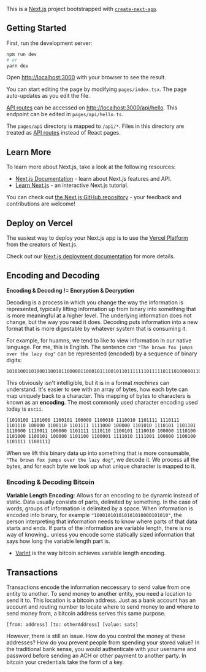 This is a [Next.js](https://nextjs.org/) project bootstrapped with [`create-next-app`](https://github.com/vercel/next.js/tree/canary/packages/create-next-app).

## Getting Started

First, run the development server:

```bash
npm run dev
# or
yarn dev
```

Open [http://localhost:3000](http://localhost:3000) with your browser to see the result.

You can start editing the page by modifying `pages/index.tsx`. The page auto-updates as you edit the file.

[API routes](https://nextjs.org/docs/api-routes/introduction) can be accessed on [http://localhost:3000/api/hello](http://localhost:3000/api/hello). This endpoint can be edited in `pages/api/hello.ts`.

The `pages/api` directory is mapped to `/api/*`. Files in this directory are treated as [API routes](https://nextjs.org/docs/api-routes/introduction) instead of React pages.

## Learn More

To learn more about Next.js, take a look at the following resources:

- [Next.js Documentation](https://nextjs.org/docs) - learn about Next.js features and API.
- [Learn Next.js](https://nextjs.org/learn) - an interactive Next.js tutorial.

You can check out [the Next.js GitHub repository](https://github.com/vercel/next.js/) - your feedback and contributions are welcome!

## Deploy on Vercel

The easiest way to deploy your Next.js app is to use the [Vercel Platform](https://vercel.com/new?utm_medium=default-template&filter=next.js&utm_source=create-next-app&utm_campaign=create-next-app-readme) from the creators of Next.js.

Check out our [Next.js deployment documentation](https://nextjs.org/docs/deployment) for more details.


## Encoding and Decoding

**Encoding & Decoding != Encryption & Decryption**

Decoding is a process in which you change the way the information is represented, typically lifting information up from binary into something that is more meaningful at a higher level. The underlying information does not change, but the way you read it does. Decoding puts information into a new format that is more digestable by whatever system that is consuming it.

For example, for huamns, we tend to like to view information in our native language. For me, this is English.
The sentence can `"The brown fox jumps over the lazy dog"` can be represented (encoded) by a sequence of binary digits:
```
101010011010001100101100000110001011100101101111111011111011101000001100110110111111110001000001101010111010111011011110000111001110000011011111110110110010111100101000001110100110100011001011000001101100110000111110101111001100000110010011011111100111
```
This obviously isn't intelligible, but it is in a format *machines* can understand. It's easier to see with an array of bytes, how each byte can map uniquely back to a character. This mapping of bytes to characters is known as an **encoding**. The most commonly used character encoding used today is `ascii`.

```
[1010100 1101000 1100101 100000 1100010 1110010 1101111 1110111 1101110 100000 1100110 1101111 1111000 100000 1101010 1110101 1101101 1110000 1110011 100000 1101111 1110110 1100101 1110010 100000 1110100 1101000 1100101 100000 1101100 1100001 1111010 1111001 100000 1100100 1101111 1100111]
```

When we lift this binary data up into something that is more consumable, `"The brown fox jumps over the lazy dog"`, we decode it. We process all the bytes, and for each byte we look up what unique character is mapped to it.

### Encoding & Decoding Bitcoin

**Variable Length Encoding**: Allows for an encoding to be dynamic instead of static. Data usually consists of parts, delimited by something. In the case of words, groups of information is delimited by a space. When information is encoded into binary, for example `"100010101010101010000101010"`, the person interpreting that information needs to know where parts of that data starts and ends. If parts of the information are variable length, there is no way of knowing.. unless you encode some statically sized information that says how long the variable length part is.
- [VarInt](https://learnmeabitcoin.com/technical/varint) is the way bitcoin achieves variable length encoding.



## Transactions

Transactions encode the information neccessary to send value from one entity to another. To send money to another entity, you need a location to send it to. This location is a bitcoin address. Just as a bank account has an account and routing number to locate where to send money to and where to send money from, a bitcoin address serves this same purpose.

`[from: address] [to: otherAddress] [value: sats]`

However, there is still an issue. How do you control the money at these addresses? How do you prevent people from spending your stored value? In the traditional bank sense, you would authenticate with your username and password before sending an ACH or other payment to another party. In bitcoin your credentials take the form of a key. 